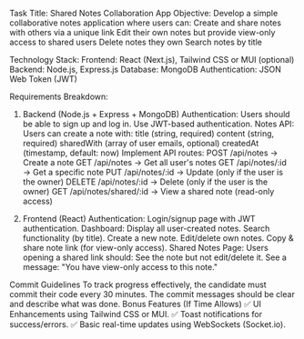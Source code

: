 Task Title: Shared Notes Collaboration App
Objective: Develop a simple collaborative notes application where users can:
Create and share notes with others via a unique link
Edit their own notes but provide view-only access to shared users
Delete notes they own
Search notes by title

Technology Stack:
Frontend: React (Next.js), Tailwind CSS or MUI (optional)
Backend: Node.js, Express.js
Database: MongoDB
Authentication: JSON Web Token (JWT)

Requirements Breakdown:
1. Backend (Node.js + Express + MongoDB)
Authentication:
Users should be able to sign up and log in.
Use JWT-based authentication.
Notes API:
Users can create a note with:
title (string, required)
content (string, required)
sharedWith (array of user emails, optional)
createdAt (timestamp, default: now)
Implement API routes:
POST /api/notes → Create a note
GET /api/notes → Get all user's notes
GET /api/notes/:id → Get a specific note
PUT /api/notes/:id → Update (only if the user is the owner)
DELETE /api/notes/:id → Delete (only if the user is the owner)
GET /api/notes/shared/:id → View a shared note (read-only access)

2. Frontend (React)
Authentication:
Login/signup page with JWT authentication.
Dashboard:
Display all user-created notes.
Search functionality (by title).
Create a new note.
Edit/delete own notes.
Copy & share note link (for view-only access).
Shared Notes Page:
Users opening a shared link should:
See the note but not edit/delete it.
See a message: "You have view-only access to this note."


Commit Guidelines
To track progress effectively, the candidate must commit their code every 30 minutes. The commit messages should be clear and describe what was done.
Bonus Features (If Time Allows)
✅ UI Enhancements using Tailwind CSS or MUI.
✅ Toast notifications for success/errors.
✅ Basic real-time updates using WebSockets (Socket.io).